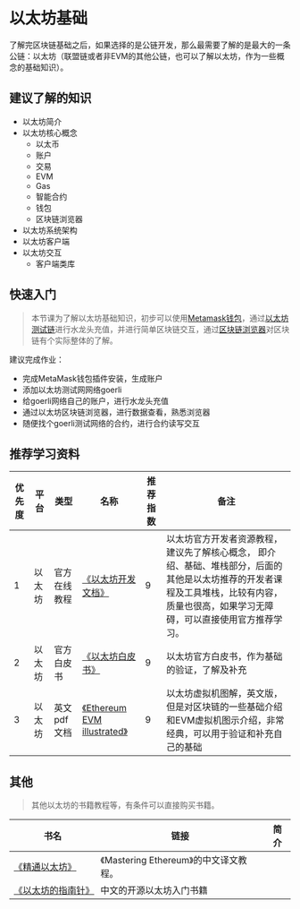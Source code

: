 # 以太坊基础

了解完区块链基础之后，如果选择的是公链开发，那么最需要了解的是最大的一条公链：以太坊（联盟链或者非EVM的其他公链，也可以了解以太坊，作为一些概念的基础知识）。

## 建议了解的知识
- 以太坊简介
- 以太坊核心概念
  - 以太币
  - 账户
  - 交易
  - EVM
  - Gas
  - 智能合约
  - 钱包
  - 区块链浏览器
- 以太坊系统架构
- 以太坊客户端
- 以太坊交互
  - 客户端类库

## 快速入门

> 本节课为了解以太坊基础知识，初步可以使用[Metamask钱包](https://metamask.io/)，通过[以太坊测试链](https://ethereum.org/zh/developers/docs/networks/#goerli)进行水龙头充值，并进行简单区块链交互，通过[区块链浏览器](https://ethereum.org/zh/)对区块链有个实际整体的了解。

建议完成作业：

- 完成MetaMask钱包插件安装，生成账户
- 添加以太坊测试网网络goerli
- 给goerli网络自己的账户，进行水龙头充值
- 通过以太坊区块链浏览器，进行数据查看，熟悉浏览器
- 随便找个goerli测试网络的合约，进行合约读写交互

## 推荐学习资料

| 优先度 | 平台 | 类型 | 名称 | 推荐指数 | 备注 |
| --- | --- | --- | --- | --- | --- |
| 1 | 以太坊 | 官方在线教程 | [《以太坊开发文档》](https://ethereum.org/zh/developers/) | 9 | 以太坊官方开发者资源教程，建议先了解核心概念， 即介绍、基础、堆栈部分，后面的其他是以太坊推荐的开发者课程及工具堆栈，比较有内容，质量也很高，如果学习无障碍，可以直接使用官方推荐学习。|
| 2 | 以太坊 | 官方白皮书 | [《以太坊白皮书》](https://ethereum.org/zh/whitepaper/) | 9 | 以太坊官方白皮书，作为基础的验证，了解及补充 |
| 3 | 以太坊 | 英文pdf文档 | [《Ethereum EVM illustrated》](https://takenobu-hs.github.io/downloads/ethereum_evm_illustrated.pdf) | 9 | 以太坊虚拟机图解，英文版，但是对区块链的一些基础介绍和EVM虚拟机图示介绍，非常经典，可以用于验证和补充自己的基础 |


## 其他
> 其他以太坊的书籍教程等，有条件可以直接购买书籍。

| 书名 | 链接 |  简介 |
| --- | --- | --- | 
| [《精通以太坊》](https://www.8btc.com/books/834/ethereum-book/_book/) | 《Mastering Ethereum》的中文译文教程。 |
| [《以太坊的指南针》](https://ethbook.abyteahead.com/) | 中文的开源以太坊入门书籍 |

